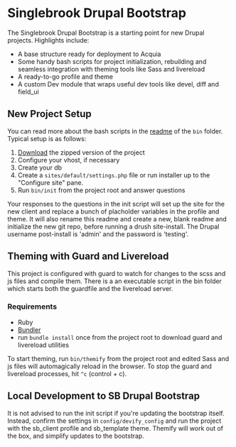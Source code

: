 # Singlebrook Drupal Bootstrap
The Singlebrook Drupal Bootstrap is a starting point for new Drupal projects. Highlights include:
  - A base structure ready for deployment to Acquia
  - Some handy bash scripts for project initialization, rebuilding and seamless integration with theming tools like Sass and livereload
  - A ready-to-go profile and theme
  - A custom Dev module that wraps useful dev tools like devel, diff and field_ui

## New Project Setup
You can read more about the bash scripts in the [readme](https://github.com/singlebrook/sb-drupal-bootstrap/tree/master/bin) of the `bin` folder. Typical setup is as follows:
  1. [Download](https://github.com/singlebrook/sb-drupal-bootstrap/zipball/master) the zipped version of the project
  2. Configure your vhost, if necessary
  3. Create your db
  4. Create a `sites/default/settings.php` file or run installer up to the "Configure site" pane.
  5. Run `bin/init` from the project root and answer questions

Your responses to the questions in the init script will set up the site for the new client and replace a bunch of placholder variables in the profile and theme. It will also rename this readme and create a new, blank readme and initialize the new git repo, before running a drush site-install. The Drupal username post-install is 'admin' and the password is 'testing'.
 
## Theming with Guard and Livereload
This project is configured with guard to watch for changes to the scss and js files and compile them. There is a an executable script in the bin folder which starts both the guardfile and the livereload server. 

### Requirements
  - Ruby
  - [Bundler](http://bundler.io/)
  - run `bundle install` once from the project root to download guard and livereload utilities

To start theming, run `bin/themify` from the project root and edited Sass and js files will automagically reload in the browser. To stop the guard and livereload processes, hit `^c` (control + c).

## Local Development to SB Drupal Bootstrap
It is not advised to run the init script if you're updating the bootstrap itself. Instead, confirm the settings in `config/devify_config` and run the project with the sb_client profile and sb_template theme. Themify will work out of the box, and simplify updates to the bootstrap.
